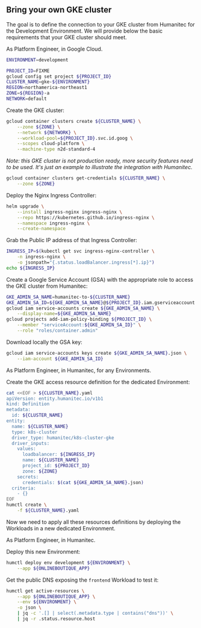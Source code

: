 ## Bring your own GKE cluster

The goal is to define the connection to your GKE cluster from Humanitec for the Development Environment. We will provide below the basic requirements that your GKE cluster should meet.

As Platform Engineer, in Google Cloud.

```bash
ENVIRONMENT=development

PROJECT_ID=FIXME
gcloud config set project ${PROJECT_ID}
CLUSTER_NAME=gke-${ENVIRONMENT}
REGION=northamerica-northeast1
ZONE=${REGION}-a
NETWORK=default
```

Create the GKE cluster:
```bash
gcloud container clusters create ${CLUSTER_NAME} \
    --zone ${ZONE} \
    --network ${NETWORK} \
    --workload-pool=${PROJECT_ID}.svc.id.goog \
    --scopes cloud-platform \
    --machine-type n2d-standard-4
```
_Note: this GKE cluster is not production ready, more security features need to be used. It's just an example to illustrate the integration with Humanitec._

```bash
gcloud container clusters get-credentials ${CLUSTER_NAME} \
    --zone ${ZONE}
```

Deploy the Nginx Ingress Controller:
```bash
helm upgrade \
    --install ingress-nginx ingress-nginx \
    --repo https://kubernetes.github.io/ingress-nginx \
    --namespace ingress-nginx \
    --create-namespace
```

Grab the Public IP address of that Ingress Controller:
```bash
INGRESS_IP=$(kubectl get svc ingress-nginx-controller \
    -n ingress-nginx \
    -o jsonpath="{.status.loadBalancer.ingress[*].ip}")
echo ${INGRESS_IP}
```

Create a Google Service Account (GSA) with the appropriate role to access the GKE cluster from Humanitec:
```bash
GKE_ADMIN_SA_NAME=humanitec-to-${CLUSTER_NAME}
GKE_ADMIN_SA_ID=${GKE_ADMIN_SA_NAME}@${PROJECT_ID}.iam.gserviceaccount.com
gcloud iam service-accounts create ${GKE_ADMIN_SA_NAME} \
    --display-name=${GKE_ADMIN_SA_NAME}
gcloud projects add-iam-policy-binding ${PROJECT_ID} \
    --member "serviceAccount:${GKE_ADMIN_SA_ID}" \
    --role "roles/container.admin"
```

Download locally the GSA key:
```bash
gcloud iam service-accounts keys create ${GKE_ADMIN_SA_NAME}.json \
    --iam-account ${GKE_ADMIN_SA_ID}
```

As Platform Engineer, in Humanitec, for any Environments.

Create the GKE access resource definition for the dedicated Environment:
```bash
cat <<EOF > ${CLUSTER_NAME}.yaml
apiVersion: entity.humanitec.io/v1b1
kind: Definition
metadata:
  id: ${CLUSTER_NAME}
entity:
  name: ${CLUSTER_NAME}
  type: k8s-cluster
  driver_type: humanitec/k8s-cluster-gke
  driver_inputs:
    values:
      loadbalancer: ${INGRESS_IP}
      name: ${CLUSTER_NAME}
      project_id: ${PROJECT_ID}
      zone: ${ZONE}
    secrets:
      credentials: $(cat ${GKE_ADMIN_SA_NAME}.json)
  criteria:
    - {}
EOF
humctl create \
    -f ${CLUSTER_NAME}.yaml
```

Now we need to apply all these resources definitions by deploying the Workloads in a new dedicated Environment.

As Platform Engineer, in Humanitec.

Deploy this new Environment:
```bash
humctl deploy env development ${ENVIRONMENT} \
    --app ${ONLINEBOUTIQUE_APP}
```

Get the public DNS exposing the `frontend` Workload to test it:
```bash
humctl get active-resources \
	--app ${ONLINEBOUTIQUE_APP} \
    --env ${ENVIRONMENT} \
	-o json \
	| jq -c '.[] | select(.metadata.type | contains("dns"))' \
	| jq -r .status.resource.host
```